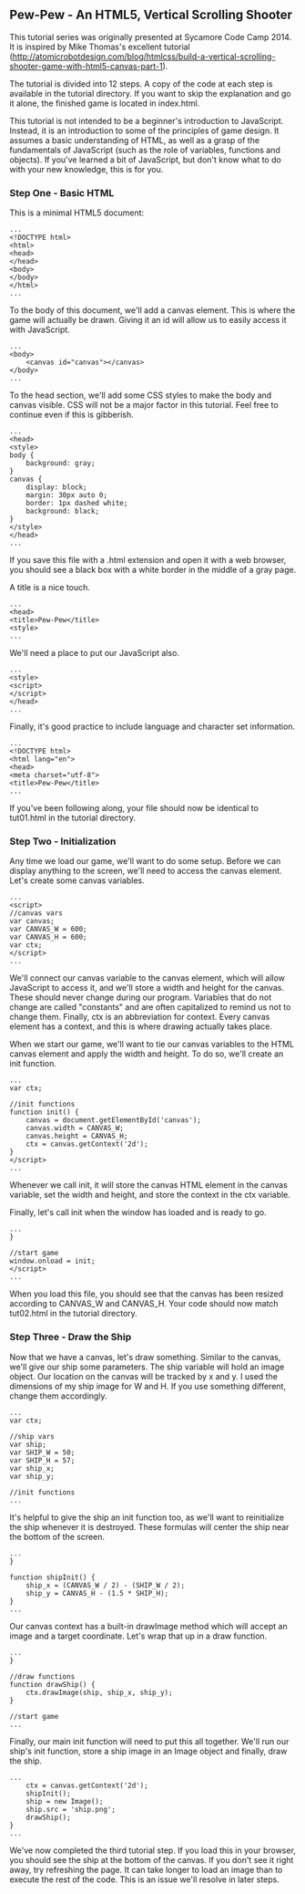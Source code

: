 ## Pew-Pew - An HTML5, Vertical Scrolling Shooter

This tutorial series was originally presented at Sycamore Code Camp 2014. It is inspired by Mike Thomas's excellent tutorial (http://atomicrobotdesign.com/blog/htmlcss/build-a-vertical-scrolling-shooter-game-with-html5-canvas-part-1).

The tutorial is divided into 12 steps. A copy of the code at each step is available in the tutorial directory. If you want to skip the explanation and go it alone, the finished game is located in index.html.

This tutorial is not intended to be a beginner's introduction to JavaScript. Instead, it is an introduction to some of the principles of game design. It assumes a basic understanding of HTML, as well as a grasp of the fundamentals of JavaScript (such as the role of variables, functions and objects). If you've learned a bit of JavaScript, but don't know what to do with your new knowledge, this is for you.

### Step One - Basic HTML

This is a minimal HTML5 document:
```
...
<!DOCTYPE html>
<html>
<head>
</head>
<body>
</body>
</html>
...
```

To the body of this document, we'll add a canvas element. This is where the game will actually be drawn. Giving it an id will allow us to easily access it with JavaScript.
```
...
<body>
	<canvas id="canvas"></canvas>
</body>
...
```

To the head section, we'll add some CSS styles to make the body and canvas visible. CSS will not be a major factor in this tutorial. Feel free to continue even if this is gibberish.
```
...
<head>
<style>
body {
	background: gray;
}
canvas {
	display: block;
	margin: 30px auto 0;
	border: 1px dashed white;
	background: black;
}
</style>
</head>
...
```

If you save this file with a .html extension and open it with a web browser, you should see a black box with a white border in the middle of a gray page.

A title is a nice touch.
```
...
<head>
<title>Pew-Pew</title>
<style>
...
```

We'll need a place to put our JavaScript also.
```
...
<style>
<script>
</script>
</head>
...
```

Finally, it's good practice to include language and character set information.
```
...
<!DOCTYPE html>
<html lang="en">
<head>
<meta charset="utf-8">
<title>Pew-Pew</title>
...
```

If you've been following along, your file should now be identical to tut01.html in the tutorial directory.

### Step Two - Initialization

Any time we load our game, we'll want to do some setup. Before we can display anything to the screen, we'll need to access the canvas element. Let's create some canvas variables.
```
...
<script>
//canvas vars
var canvas;
var CANVAS_W = 600;
var CANVAS_H = 600;
var ctx;
</script>
...
```

We'll connect our canvas variable to the canvas element, which will allow JavaScript to access it, and we'll store a width and height for the canvas. These should never change during our program. Variables that do not change are called "constants" and are often capitalized to remind us not to change them. Finally, ctx is an abbreviation for context. Every canvas element has a context, and this is where drawing actually takes place.

When we start our game, we'll want to tie our canvas variables to the HTML canvas element and apply the width and height. To do so, we'll create an init function.
```
...
var ctx;

//init functions
function init() {
	canvas = document.getElementById('canvas');
	canvas.width = CANVAS_W;
	canvas.height = CANVAS_H;
	ctx = canvas.getContext('2d');
}
</script>
...
```
Whenever we call init, it will store the canvas HTML element in the canvas variable, set the width and height, and store the context in the ctx variable.

Finally, let's call init when the window has loaded and is ready to go.
```
...
}

//start game
window.onload = init;
</script>
...
```

When you load this file, you should see that the canvas has been resized according to CANVAS_W and CANVAS_H. Your code should now match tut02.html in the tutorial directory.

### Step Three - Draw the Ship

Now that we have a canvas, let's draw something. Similar to the canvas, we'll give our ship some parameters. The ship variable will hold an image object. Our location on the canvas will be tracked by x and y. I used the dimensions of my ship image for W and H. If you use something different, change them accordingly.
```
...
var ctx;

//ship vars
var ship;
var SHIP_W = 50;
var SHIP_H = 57;
var ship_x;
var ship_y;

//init functions
...
```

It's helpful to give the ship an init function too, as we'll want to reinitialize the ship whenever it is destroyed. These formulas will center the ship near the bottom of the screen.
```
...
}

function shipInit() {
	ship_x = (CANVAS_W / 2) - (SHIP_W / 2);
	ship_y = CANVAS_H - (1.5 * SHIP_H);
}
...
```

Our canvas context has a built-in drawImage method which will accept an image and a target coordinate. Let's wrap that up in a draw function.
```
...
}

//draw functions
function drawShip() {
	ctx.drawImage(ship, ship_x, ship_y);
}

//start game
...
```

Finally, our main init function will need to put this all together. We'll run our ship's init function, store a ship image in an Image object and finally, draw the ship.
```
...
	ctx = canvas.getContext('2d');
	shipInit();
	ship = new Image();
	ship.src = 'ship.png';
	drawShip();
}
...
```

We've now completed the third tutorial step. If you load this in your browser, you should see the ship at the bottom of the canvas. If you don't see it right away, try refreshing the page. It can take longer to load an image than to execute the rest of the code. This is an issue we'll resolve in later steps.
